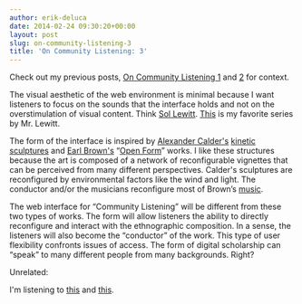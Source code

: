```yaml
---
author: erik-deluca
date: 2014-02-24 09:30:20+00:00
layout: post
slug: on-community-listening-3
title: 'On Community Listening: 3'
---
```


Check out my previous posts, [On Community Listening 1](http://www.scholarslab.org/grad-student-research/on-community-listening-2/) and [2](http://www.scholarslab.org/grad-student-research/on-community-listening-2/) for context.

The visual aesthetic of the web environment is minimal because I want listeners to focus on the sounds that the interface holds and not on the overstimulation of visual content. Think [Sol Lewitt](http://en.wikipedia.org/wiki/Sol_LeWitt). [This](http://www.massmoca.org/lewitt/grid.php) is my favorite series by Mr. Lewitt.

The form of the interface is inspired by [Alexander Calder's](http://en.wikipedia.org/wiki/Alexander_Calder) [kinetic sculptures](http://en.wikipedia.org/wiki/Mobile_%28sculpture%29) and [Earl Brown's](http://en.wikipedia.org/wiki/Earle_Brown) “[Open Form](http://en.wikipedia.org/wiki/Open_Form)” works. I like these structures because the art is composed of a network of reconfigurable vignettes that can be perceived from many different perspectives. Calder's sculptures are reconfigured by environmental factors like the wind and light. The conductor and/or the musicians reconfigure most of Brown’s [music](http://www.youtube.com/watch?v=vCSK5FiBNAA).

The web interface for “Community Listening” will be different from these two types of works. The form will allow listeners the ability to directly reconfigure and interact with the ethnographic composition. In a sense, the listeners will also become the “conductor” of the work. This type of user flexibility confronts issues of access. The form of digital scholarship can “speak” to many different people from many backgrounds. Right?

Unrelated:

I'm listening to [this](http://www.youtube.com/watch?v=KhOsOb_iBOs) and [this](http://www.youtube.com/watch?v=13WGthWZink&feature=kp).
